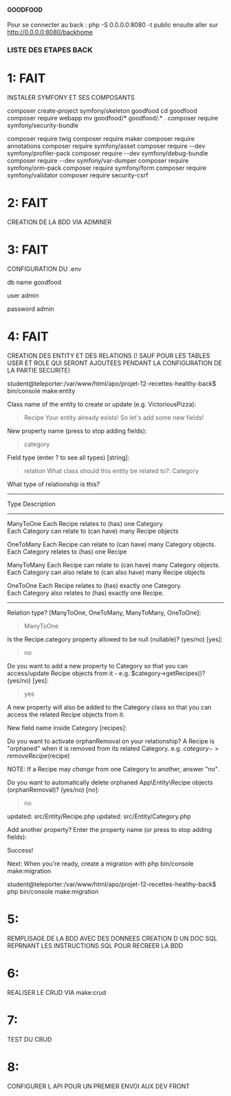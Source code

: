 #### GOODFOOD ####

Pour se connecter au back : php -S 0.0.0.0:8080 -t public
ensuite aller sur http://0.0.0.0:8080/backhome


### LISTE DES ETAPES BACK ###

# 1: FAIT #

INSTALER SYMFONY ET SES COMPOSANTS

composer create-project symfony/skeleton goodfood
cd goodfood
composer require webapp
mv goodfood/* goodfood/.* .
composer require symfony/security-bundle


composer require twig
composer require maker
composer require annotations
composer require symfony/asset
composer require --dev symfony/profiler-pack
composer require --dev symfony/debug-bundle
composer require --dev symfony/var-dumper
composer require symfony/orm-pack
composer require symfony/form
composer require symfony/validator
composer require security-csrf


# 2: FAIT #

CREATION DE LA BDD VIA ADMINER

# 3: FAIT #

CONFIGURATION DU .env

db name goodfood

user admin

password admin

# 4: FAIT #

CREATION DES ENTITY ET DES RELATIONS (! SAUF POUR LES TABLES USER ET ROLE QUI SERONT AJOUTEES PENDANT LA CONFIGURATION DE LA PARTIE SECURITE)

student@teleporter:/var/www/html/apo/projet-12-recettes-healthy-back$ bin/console make:entity

 Class name of the entity to create or update (e.g. VictoriousPizza):
 > Recipe
 Your entity already exists! So let's add some new fields!

 New property name (press <return> to stop adding fields):
 > category

 Field type (enter ? to see all types) [string]:
 > relation
 What class should this entity be related to?:
 > Category

What type of relationship is this?
 ------------ ---------------------------------------------------------------------- 
  Type         Description                                                           
 ------------ ---------------------------------------------------------------------- 
  ManyToOne    Each Recipe relates to (has) one Category.                            
               Each Category can relate to (can have) many Recipe objects            
                                                                                     
  OneToMany    Each Recipe can relate to (can have) many Category objects.           
               Each Category relates to (has) one Recipe                             
                                                                                     
  ManyToMany   Each Recipe can relate to (can have) many Category objects.           
               Each Category can also relate to (can also have) many Recipe objects  
                                                                                     
  OneToOne     Each Recipe relates to (has) exactly one Category.                    
               Each Category also relates to (has) exactly one Recipe.               
 ------------ ---------------------------------------------------------------------- 

 Relation type? [ManyToOne, OneToMany, ManyToMany, OneToOne]:
 > ManyToOne

 Is the Recipe.category property allowed to be null (nullable)? (yes/no) [yes]:
 > no

 Do you want to add a new property to Category so that you can access/update Recipe objects from it - e.g. $category->getRecipes()? (yes/no) [yes]:
 > yes

 A new property will also be added to the Category class so that you can access the related Recipe objects from it.

 New field name inside Category [recipes]:
 > 

 Do you want to activate orphanRemoval on your relationship?
 A Recipe is "orphaned" when it is removed from its related Category.
 e.g. $category->removeRecipe($recipe)
 
 NOTE: If a Recipe may *change* from one Category to another, answer "no".

 Do you want to automatically delete orphaned App\Entity\Recipe objects (orphanRemoval)? (yes/no) [no]:
 > no

 updated: src/Entity/Recipe.php
 updated: src/Entity/Category.php

 Add another property? Enter the property name (or press <return> to stop adding fields):
 > 


           
  Success! 
           

 Next: When you're ready, create a migration with php bin/console make:migration
 
student@teleporter:/var/www/html/apo/projet-12-recettes-healthy-back$ php bin/console make:migration

# 5:

REMPLISAGE DE LA BDD AVEC DES DONNEES CREATION D UN DOC SQL REPRNANT LES INSTRUCTIONS SQL POUR RECREER LA BDD

# 6:

REALISER LE CRUD VIA make:crud

# 7: 

TEST DU CRUD

# 8:

CONFIGURER L API POUR UN PREMIER ENVOI AUX DEV FRONT








